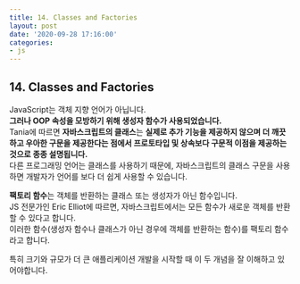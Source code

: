 ```yaml
---
title: 14. Classes and Factories
layout: post
date: '2020-09-28 17:16:00'
categories:
- js
---
```


## 14. Classes and Factories

JavaScript는 객체 지향 언어가 아닙니다.  
**그러나 OOP 속성을 모방하기 위해 생성자 함수가 사용되었습니다.**  
Tania에 따르면 **자바스크립트의 클래스**는 **실제로 추가 기능을 제공하지 않으며 더 깨끗하고 우아한 구문을 제공한다는 점에서 프로토타입 및 상속보다 
구문적 이점을 제공하는 것으로 종종 설명됩니다.**  
다른 프로그래밍 언어는 클래스를 사용하기 때문에, 자바스크립트의 클래스 구문을 사용하면 개발자가 언어를 보다 더 쉽게 사용할 수 있습니다.  

**팩토리 함수**는 객체를 반환하는 클래스 또는 생성자가 아닌 함수입니다.  
JS 전문가인 Eric Elliot에 따르면, 자바스크립트에서는 모든 함수가 새로운 객체를 반환할 수 있다고 합니다.  
이러한 함수(생성자 함수나 클래스가 아닌 경우에 객체를 반환하는 함수)를 팩토리 함수라고 합니다.  

특히 크기와 규모가 더 큰 애플리케이션 개발을 시작할 때 이 두 개념을 잘 이해하고 있어야합니다.  